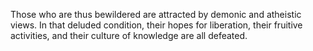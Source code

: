 Those who are thus bewildered are attracted by demonic and atheistic views. In that deluded condition, their hopes for liberation, their fruitive activities, and their culture of knowledge are all defeated.